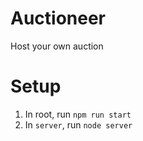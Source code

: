 # Auctioneer
Host your own auction

# Setup
1. In root, run `npm run start`
2. In `server`, run `node server`
